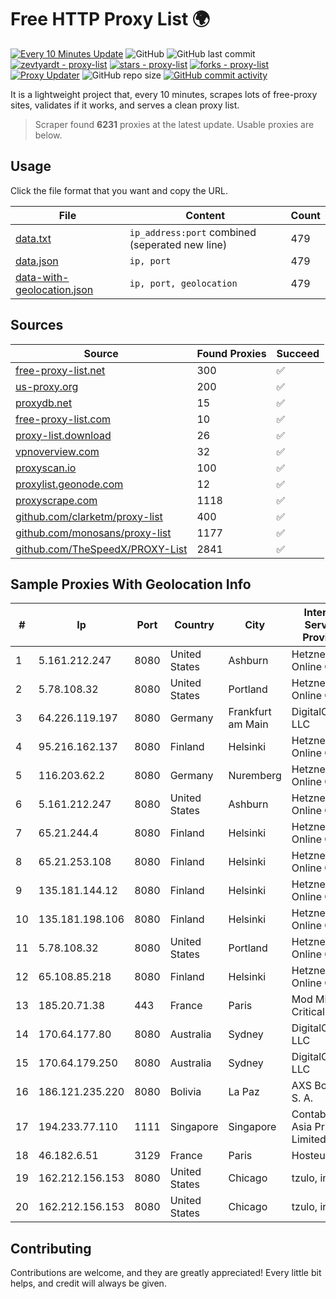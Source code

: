 
# Free HTTP Proxy List 🌍

[![Every 10 Minutes Update](https://github.com/mertguvencli/http-proxy-list/actions/workflows/main.yml/badge.svg?branch=main)](https://github.com/mertguvencli/http-proxy-list/actions/workflows/main.yml)
![GitHub](https://img.shields.io/github/license/mertguvencli/http-proxy-list)
![GitHub last commit](https://img.shields.io/github/last-commit/mertguvencli/http-proxy-list)
[![zevtyardt - proxy-list](https://img.shields.io/static/v1?label=zevtyardt&message=proxy-list&color=blue&logo=github)](https://github.com/zevtyardt/proxy-list "Go to GitHub repo")
[![stars - proxy-list](https://img.shields.io/github/stars/zevtyardt/proxy-list?style=social)](https://github.com/zevtyardt/proxy-list)
[![forks - proxy-list](https://img.shields.io/github/forks/zevtyardt/proxy-list?style=social)](https://github.com/zevtyardt/proxy-list)
[![Proxy Updater](https://github.com/zevtyardt/proxy-list/workflows/Proxy%20Updater/badge.svg)](https://github.com/zevtyardt/proxy-list/actions?query=workflow:"Proxy+Updater")
![GitHub repo size](https://img.shields.io/github/repo-size/zevtyardt/proxy-list)
[![GitHub commit activity](https://img.shields.io/github/commit-activity/m/zevtyardt/proxy-list?logo=commits)](https://github.com/zevtyardt/proxy-list/commits/main)

It is a lightweight project that, every 10 minutes, scrapes lots of free-proxy sites, validates if it works, and serves a clean proxy list.

> Scraper found **6231** proxies at the latest update. Usable proxies are below.

## Usage

Click the file format that you want and copy the URL.

|File|Content|Count|
|----|-------|-----|
|[data.txt](https://raw.githubusercontent.com/mertguvencli/http-proxy-list/main/proxy-list/data.txt)|`ip_address:port` combined (seperated new line)|479|
|[data.json](https://raw.githubusercontent.com/mertguvencli/http-proxy-list/main/proxy-list/data.json)|`ip, port`|479|
|[data-with-geolocation.json](https://raw.githubusercontent.com/mertguvencli/http-proxy-list/main/proxy-list/data-with-geolocation.json)|`ip, port, geolocation`|479|

## Sources

|Source|Found Proxies|Succeed|
|------|-------------|-------|
|[free-proxy-list.net](https://free-proxy-list.net)|300|✅|
|[us-proxy.org](https://www.us-proxy.org)|200|✅|
|[proxydb.net](http://proxydb.net)|15|✅|
|[free-proxy-list.com](https://free-proxy-list.com/?page=&port=&type%5B%5D=http&type%5B%5D=https&up_time=0&search=Search)|10|✅|
|[proxy-list.download](https://www.proxy-list.download/HTTP)|26|✅|
|[vpnoverview.com](https://vpnoverview.com/privacy/anonymous-browsing/free-proxy-servers)|32|✅|
|[proxyscan.io](https://www.proxyscan.io)|100|✅|
|[proxylist.geonode.com](https://proxylist.geonode.com/api/proxy-list?limit=300&page=1&sort_by=lastChecked&sort_type=desc&protocols=http,https)|12|✅|
|[proxyscrape.com](https://api.proxyscrape.com/v2/?request=displayproxies&protocol=http&timeout=10000&country=all&ssl=all&anonymity=all)|1118|✅|
|[github.com/clarketm/proxy-list](https://raw.githubusercontent.com/clarketm/proxy-list/master/proxy-list-raw.txt)|400|✅|
|[github.com/monosans/proxy-list](https://raw.githubusercontent.com/monosans/proxy-list/main/proxies/http.txt)|1177|✅|
|[github.com/TheSpeedX/PROXY-List](https://raw.githubusercontent.com/TheSpeedX/PROXY-List/master/http.txt)|2841|✅|


## Sample Proxies With Geolocation Info

|#|Ip|Port|Country|City|Internet Service Provider|
|-|--|----|-------|----|-------------------------|
|1|5.161.212.247|8080|United States|Ashburn|Hetzner Online GmbH|
|2|5.78.108.32|8080|United States|Portland|Hetzner Online GmbH|
|3|64.226.119.197|8080|Germany|Frankfurt am Main|DigitalOcean, LLC|
|4|95.216.162.137|8080|Finland|Helsinki|Hetzner Online GmbH|
|5|116.203.62.2|8080|Germany|Nuremberg|Hetzner Online GmbH|
|6|5.161.212.247|8080|United States|Ashburn|Hetzner Online GmbH|
|7|65.21.244.4|8080|Finland|Helsinki|Hetzner Online GmbH|
|8|65.21.253.108|8080|Finland|Helsinki|Hetzner Online GmbH|
|9|135.181.144.12|8080|Finland|Helsinki|Hetzner Online GmbH|
|10|135.181.198.106|8080|Finland|Helsinki|Hetzner Online GmbH|
|11|5.78.108.32|8080|United States|Portland|Hetzner Online GmbH|
|12|65.108.85.218|8080|Finland|Helsinki|Hetzner Online GmbH|
|13|185.20.71.38|443|France|Paris|Mod Mission Critical LLC|
|14|170.64.177.80|8080|Australia|Sydney|DigitalOcean, LLC|
|15|170.64.179.250|8080|Australia|Sydney|DigitalOcean, LLC|
|16|186.121.235.220|8080|Bolivia|La Paz|AXS Bolivia S. A.|
|17|194.233.77.110|1111|Singapore|Singapore|Contabo Asia Private Limited|
|18|46.182.6.51|3129|France|Paris|Hosteur SAS|
|19|162.212.156.153|8080|United States|Chicago|tzulo, inc.|
|20|162.212.156.153|8080|United States|Chicago|tzulo, inc.|



## Contributing

Contributions are welcome, and they are greatly appreciated! Every
little bit helps, and credit will always be given.

